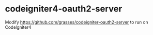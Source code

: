 # codeigniter4-oauth2-server
Modify https://github.com/grasses/codeigniter-oauth2-server to run on CodeIgniter4
